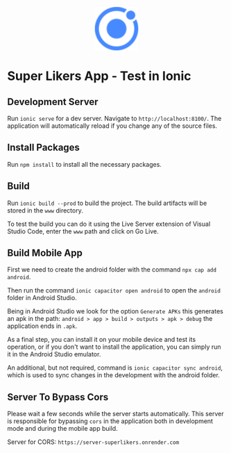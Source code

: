 <p align="center">
  <a href="https://ionicframework.com/" target="blank"><img src="src/assets/icon/favicon.png" width="100" alt="Ionic Logo" /></a>
</p>

# Super Likers App - Test in Ionic

## Development Server

Run `ionic serve` for a dev server. Navigate to `http://localhost:8100/`. The application will automatically reload if you change any of the source files.

## Install Packages

Run `npm install` to install all the necessary packages.

## Build

Run `ionic build --prod` to build the project. The build artifacts will be stored in the `www` directory.

To test the build you can do it using the Live Server extension of Visual Studio Code, enter the `www` path and click on Go Live.

## Build Mobile App

First we need to create the android folder with the command `npx cap add android`.

Then run the command `ionic capacitor open android` to open the `android` folder in Android Studio.

Being in Android Studio we look for the option `Generate APKs` this generates an apk in the path: `android > app > build > outputs > apk > debug` the application ends in `.apk`.

As a final step, you can install it on your mobile device and test its operation, or if you don't want to install the application, you can simply run it in the Android Studio emulator.

An additional, but not required, command is `ionic capacitor sync android`, which is used to sync changes in the development with the android folder.

## Server To Bypass Cors

Please wait a few seconds while the server starts automatically. This server is responsible for bypassing `cors` in the application both in development mode and during the mobile app build.

Server for CORS: `https://server-superlikers.onrender.com`
